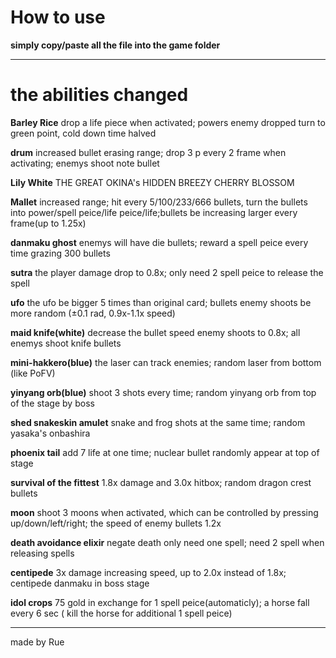 # How to use
**simply copy/paste all the file into the game folder**
* * *
# the abilities changed
**Barley Rice**	drop a life piece when activated; powers enemy dropped turn to green point, cold down time halved

**drum**		increased bullet erasing range; drop 3 p every 2 frame when activating; enemys shoot note bullet

**Lily White**	THE GREAT OKINA's HIDDEN BREEZY CHERRY BLOSSOM

**Mallet**		increased range; hit every 5/100/233/666 bullets, turn the bullets into power/spell peice/life peice/life;bullets be increasing larger every frame(up to 1.25x)

**danmaku ghost**	enemys will have die bullets; reward a spell peice every time grazing 300 bullets

**sutra**		the player damage drop to 0.8x; only need 2 spell peice to release the spell

**ufo**			the ufo be bigger 5 times than original card; bullets enemy shoots be more random (±0.1 rad, 0.9x-1.1x speed)

**maid knife(white)**	decrease the bullet speed enemy shoots to 0.8x; all enemys shoot knife bullets

**mini-hakkero(blue)**	the laser can track enemies; random laser from bottom (like PoFV)

**yinyang orb(blue)**	shoot 3 shots every time; random yinyang orb from top of the stage by boss

**shed snakeskin amulet**	snake and frog shots at the same time; random yasaka's onbashira

**phoenix tail**		add 7 life at one time; nuclear bullet randomly appear at top of stage 

**survival of the fittest**	1.8x damage and 3.0x hitbox; random dragon crest bullets

**moon**        shoot 3 moons when activated, which can be controlled by pressing up/down/left/right; the speed of enemy bullets 1.2x		

**death avoidance elixir**		negate death only need one spell; need 2 spell when releasing spells

**centipede**		3x damage increasing speed, up to 2.0x instead of 1.8x; centipede danmaku in boss stage

**idol crops**		75 gold in exchange for 1 spell peice(automaticly); a horse fall every 6 sec ( kill the horse for additional 1 spell peice)
* * *
made by 
Rue